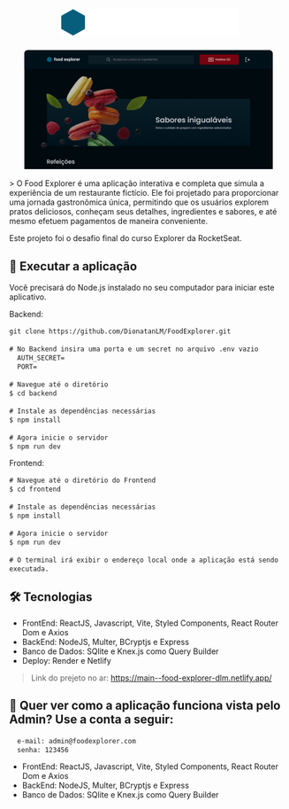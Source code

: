 <h1 align="center">
    <img alt="FoodExplorer" title="FoodExplorer" src="frontend/src/assets/logo.png" /> <br>
</h1>
<p align="center">
  <a href="https://main--food-explorer-dlm.netlify.app/">
    <img alt="FoodExplorerHome" title="FoodExplorerHome" src="frontend/src/assets/imgHomePage.png" width="450">
  </a>
</p>
> O Food Explorer é uma aplicação interativa e completa que simula a experiência de um restaurante fictício. Ele foi projetado para proporcionar uma jornada gastronômica única, permitindo que os usuários explorem pratos deliciosos, conheçam seus detalhes, ingredientes e sabores, e até mesmo efetuem pagamentos de maneira conveniente.

Este projeto foi o desafio final do curso Explorer da RocketSeat.

## 🚀 Executar a aplicação
Você precisará do Node.js instalado no seu computador para iniciar este aplicativo.

Backend:
```
git clone https://github.com/DionatanLM/FoodExplorer.git

# No Backend insira uma porta e um secret no arquivo .env vazio
  AUTH_SECRET=
  PORT=

# Navegue até o diretório
$ cd backend

# Instale as dependências necessárias
$ npm install

# Agora inicie o servidor
$ npm run dev
```

Frontend:
```
# Navegue até o diretório do Frontend
$ cd frontend

# Instale as dependências necessárias
$ npm install

# Agora inicie o servidor
$ npm run dev

# O terminal irá exibir o endereço local onde a aplicação está sendo executada.
```


## 🛠️ Tecnologias

* FrontEnd: ReactJS, Javascript, Vite, Styled Components, React Router Dom e Axios
* BackEnd: NodeJS, Multer, BCryptjs e Express
* Banco de Dados: SQlite e Knex.js como Query Builder
* Deploy: Render e Netlify
> Link do prejeto no ar: https://main--food-explorer-dlm.netlify.app/

## 🔑 Quer ver como a aplicação funciona vista pelo Admin? Use a conta a seguir:
```
  e-mail: admin@foodexplorer.com
  senha: 123456
```

* FrontEnd: ReactJS, Javascript, Vite, Styled Components, React Router Dom e Axios
* BackEnd: NodeJS, Multer, BCryptjs e Express
* Banco de Dados: SQlite e Knex.js como Query Builder

